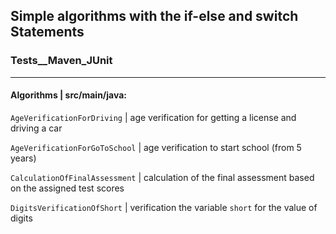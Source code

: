 
## Simple algorithms with the if-else and switch Statements ##


### Tests__Maven_JUnit ###
***

#### Algorithms | src/main/java: ####

`AgeVerificationForDriving`   | age verification for getting a license and driving a car

`AgeVerificationForGoToSchool` | age verification to start school (from 5 years)

`CalculationOfFinalAssessment` | calculation of the final assessment based on the assigned test scores

`DigitsVerificationOfShort`   | verification the variable `short` for the value of digits
